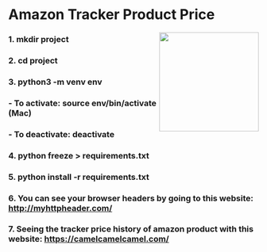 # Amazon Tracker Product Price

<img src="https://i0.wp.com/www.dafontfree.co/wp-content/uploads/2021/11/Amazon-Logo-Font-1-scaled.jpg?resize=2560%2C1578&ssl=1" height="200" align="right">

### 1. mkdir project
### 2. cd project
### 3. python3 -m venv env
### - To activate: source env/bin/activate (Mac)
### - To deactivate: deactivate
### 4. python freeze > requirements.txt
### 5. python install -r requirements.txt
### 6. You can see your browser headers by going to this website: http://myhttpheader.com/
### 7. Seeing the tracker price history of amazon product with this website: https://camelcamelcamel.com/